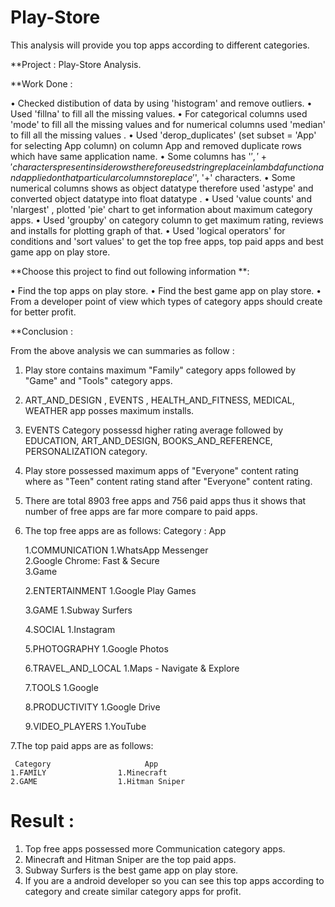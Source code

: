 # Play-Store
This analysis will provide you top apps according to different categories.

**Project : Play-Store Analysis.

**Work Done :

• Checked distibution of data by using 'histogram' and remove outliers.
• Used 'fillna' to fill all the missing values.
• For categorical columns used 'mode' to fill all the missing values and for numerical columns used 'median' to fill all the missing values .
• Used 'derop_duplicates' (set subset = 'App' for selecting App column) on column App and removed duplicate rows which have same application name.
• Some columns has '$','+' characters present inside rows therefore used string replace in lambda function and applied on that particular columns to replace '$', '+'             characters. 
• Some numerical columns shows as object datatype therefore used 'astype' and converted object datatype into float datatype . 
• Used 'value counts' and 'nlargest' , plotted 'pie' chart to get information about maximum category apps.
• Used 'groupby' on category column to get maximum rating, reviews and installs for plotting graph of that.
• Used 'logical operators' for conditions and 'sort values' to get the top free apps, top paid apps and best game app on play store.

**Choose this project to find out following information **:

• Find the top apps on play store. 
• Find the best game app on play store. 
• From a developer point of view which types of category apps should create for better profit. 

**Conclusion :

 From the above analysis we can summaries as follow :
    
1. Play store contains maximum "Family" category apps followed by "Game" and "Tools" category apps.
2. ART_AND_DESIGN , EVENTS , HEALTH_AND_FITNESS, MEDICAL, WEATHER app posses maximum installs.
3. EVENTS Category possessd higher rating average followed by EDUCATION, ART_AND_DESIGN, BOOKS_AND_REFERENCE,
   PERSONALIZATION category.
3. Play store possessed maximum apps of "Everyone" content rating where as "Teen" content rating stand after "Everyone" content 
   rating.
5. There are total 8903 free apps and 756 paid apps thus it shows that number of free apps are far more compare to paid apps.
6. The top free apps are as follows:
       Category :                    App 
    
    1.COMMUNICATION         1.WhatsApp Messenger  
                            2.Google Chrome: Fast & Secure   
                            3.Game  
        
    2.ENTERTAINMENT         1.Google Play Games
    
    3.GAME                  1.Subway Surfers
    
    4.SOCIAL                1.Instagram
    
    5.PHOTOGRAPHY           1.Google Photos
    
    6.TRAVEL_AND_LOCAL      1.Maps - Navigate & Explore
    
    7.TOOLS                 1.Google
    
    8.PRODUCTIVITY          1.Google Drive
    
    9.VIDEO_PLAYERS         1.YouTube
    
7.The top paid apps are as follows:
     
     Category                     App 
    1.FAMILY                1.Minecraft
    2.GAME                  1.Hitman Sniper 
    
 # Result :
1. Top free apps possessed more Communication category apps.
2. Minecraft and Hitman Sniper are the top paid apps.
3. Subway Surfers is the best game app on play store.
4. If you are a android developer so you can see this top apps according to category and create similar category apps for profit.
